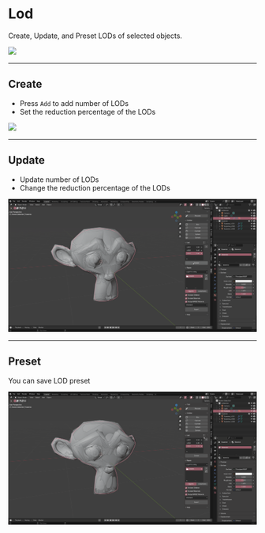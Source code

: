 # Lod

Create, Update, and Preset LODs of selected objects.

![](/img/lod.png)

---

## Create

- Press `Add` to add number of LODs
- Set the reduction percentage of the LODs

![](/img/lod_add.gif)

---

## Update

- Update number of LODs
- Change the reduction percentage of the LODs

![](/img/lod_update.gif)

---

## Preset

You can save LOD preset

![](/img/lod_preset.gif)
